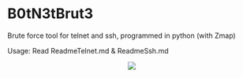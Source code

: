 # B0tN3tBrut3
Brute force tool for telnet and ssh, programmed in python (with Zmap)

Usage: Read ReadmeTelnet.md & ReadmeSsh.md
<center>
  
  
  
  
  
  <img src="https://raw.githubusercontent.com/YourAnonXelj/B0tN3tBrut3/master/lul2.png">

  
  
  
  
  
  
  </center>
